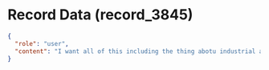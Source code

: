 # Record Data (record_3845)

```json
{
  "role": "user",
  "content": "I want all of this including the thing abotu industrial age and indina society narrative about honorable labour to be incorproated into the reminder please?\n"
}
```
